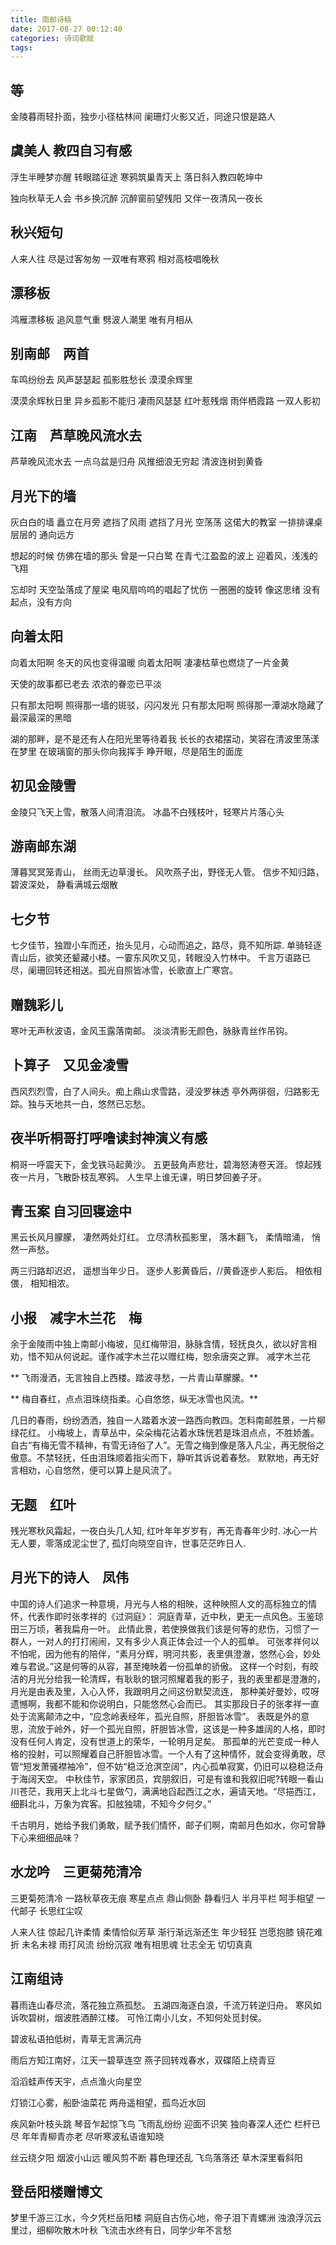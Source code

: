```yaml
---
title: 南邮诗稿
date: 2017-08-27 00:12:40
categories: 诗词歌赋
tags:
---
```

##              等
金陵暮雨轻扑面，独步小径枯林间
阑珊灯火影又近，同途只恨是路人

## 虞美人 教四自习有感

浮生半睡梦亦醒
转眼踏征途
寒鸦筑巢青天上
落日斜入教四乾坤中

独向秋草无人会
书乡换沉醉
沉醉窗前望残阳
又伴一夜清风一夜长

## 秋兴短句
人来人往
尽是过客匆匆
一双唯有寒鸦
相对高枝唱晚秋
## 漂移板
鸿雁漂移板
追风意气重
劈波人潮里
唯有月相从

## 别南邮　两首
车鸣纷纷去
风声瑟瑟起
孤影胜愁长
漠漠余辉里

漠漠余辉秋日里
异乡孤影不能归
凄雨风瑟瑟
红叶惹残烟
雨伴栖霞路
一双人影初

## 江南　芦草晚风流水去
芦草晚风流水去
一点乌盆是归舟
风推细浪无穷起
清波连树到黄昏

## 月光下的墙
灰白白的墙
矗立在月旁
遮挡了风雨
遮挡了月光
空荡荡
这偌大的教室
一排排课桌
层层的
通向远方

想起的时候
仿佛在墙的那头
曾是一只白鹭
在青弋江盈盈的波上
迎着风，浅浅的飞翔

忘却时
天空坠落成了屋梁
电风扇呜呜的唱起了忧伤
一圈圈的旋转
像这思绪
没有起点，没有方向

## 向着太阳
向着太阳啊
冬天的风也变得温暖
向着太阳啊
凄凄枯草也燃烧了一片金黄

天使的故事都已老去
浓浓的眷恋已平淡

只有那太阳啊
照得那一墙的斑驳，闪闪发光
只有那太阳啊
照得那一潭湖水隐藏了最深最深的黑暗

湖的那畔，是不是还有人在阳光里等待着我
长长的衣裙摆动，笑容在清波里荡漾
在梦里
在玻璃窗的那头你向我挥手
睁开眼，尽是陌生的面庞

## 初见金陵雪
金陵只飞天上雪，散落人间清泪流。
冰晶不白残枝叶，轻寒片片落心头

## 游南邮东湖
薄暮冥冥笼青山，
丝雨无边草漫长。
风吹燕子出，野径无人管。
信步不知归路，
碧波深处，
静看满城云烟散
## 七夕节
七夕佳节，独蹬小车而还，抬头见月，心动而追之，路尽，竟不知所踪.
单骑轻逐青山后，欲笑还颦藏小楼。一霎东风吹又见，转眼没入竹林中。
千言万语路已尽，阑珊回转还相送。孤光自照皆冰雪，长歌直上广寒宫。
## 赠魏彩儿
寒叶无声秋波语，金风玉露落南邮。
淡淡清影无颜色，脉脉青丝作吊钩。

## 卜算子　又见金凌雪
西风烈烈雪，白了人间头。痴上鼎山求雪路，浸没罗袜透
亭外两徘徊，归路影无踪。独与天地共一白，悠然已忘愁。
## 夜半听桐哥打呼噜读封神演义有感

桐哥一呼震天下，金戈铁马起黄沙。
五更鼓角声悲壮，碧海怒涛卷天涯。
惊起残夜一片月，飞散卧枝乱寒鸦。
人生早上谁无课，明日梦回姜子牙。

## 青玉案 自习回寝途中

黑云长风月朦朦，
凄然两处灯红。
立尽清秋孤影里，
落木翻飞，
柔情暗涌，
悄然一声愁。

两三归路却迟迟，
遥想当年少日。
逐步人影黄昏后，//黄昏逐步人影后。
相依相偎，
相知相浓。

## 小报　减字木兰花　梅
余于金陵雨中独上南邮小梅坡，见红梅带泪，脉脉含情，轻抚良久，欲以好言相劝，惜不知从何说起。谨作减字木兰花以赠红梅，恕余唐突之罪。
减字木兰花

** 飞雨漫洒，无言独自上西楼。踏波寻愁，一片青山草朦朦。**

** 梅自春红，点点泪珠绕指柔。心自悠悠，纵无冰雪也风流。**

   几日的春雨，纷纷洒洒，独自一人踏着水波一路西向教四。怎料南邮胜景，一片柳绿花红。
小梅坡上，青草丛中，朵朵梅花沾着水珠恍若是珠泪点点，不胜娇羞。
自古“有梅无雪不精神，有雪无诗俗了人”。无雪之梅到像是落入凡尘，再无脱俗之傲意。不禁轻抚，任由泪珠顺着指尖而下，静听其诉说着春愁。
默默地，再无好言相劝，心自悠然，便可以算上是风流了。
## 无题　红叶
残光寒秋风霜起，一夜白头几人知,
红叶年年岁岁有，再无青春年少时.
冰心一片无人要，零落成泥尘世了,
孤灯向晓空自许，世事茫茫昨日人.

## 月光下的诗人　凤伟
  中国的诗人们追求一种意境，月光与人格的相映，这种映照人文的高标独立的情怀，代表作即时张孝祥的《过洞庭》：
  洞庭青草，近中秋，更无一点风色。玉鉴琼田三万顷，著我扁舟一叶。
此情此景，若使换做我们该是何等的悲伤，习惯了一群人，一对人的打打闹闹，又有多少人真正体会过一个人的孤单。
可张孝祥何以不怕呢，因为他有的陪伴，“素月分辉，明河共影，表里俱澄澈，悠然心会，妙处难与君说。”这是何等的从容，甚至掩映着一份孤单的骄傲。
这样一个时刻，有皎洁的月光分给我一轮清辉，有耿耿的银河照耀着我的影子，我的表里都是澄澈的，月光是由表及里，入心入怀，我跟明月之间这份默契流连，
那种美好曼妙，哎呀遗憾啊，我都不能和你说明白，只能悠然心会而已。
    其实那段日子的张孝祥一直处于流离颠沛之中，“应念岭表经年，孤光自照，肝胆皆冰雪”。
表既是外的意思，流放于岭外，好一个孤光自照，肝胆皆冰雪，这该是一种多雄阔的人格，即时没有任何人肯定，没有世道上的荣华，一轮明月足矣。
那孤单的光芒变成一种人格的投射，可以照耀着自己肝胆皆冰雪。一个人有了这种情怀，就会变得勇敢，尽管“短发萧骚襟袖冷”，但不妨“稳泛沧溟空阔”，内心孤单寂寞，仍旧可以稳稳泛舟于海阔天空。
中秋佳节，家家团员，宾朋叙旧，可是有谁和我叙旧呢?转眼一看山川苍茫，我用天上北斗七星做勺，满满地舀起西江之水，遍请天地。“尽挹西江，细斟北斗，万象为宾客。扣舷独啸，不知今夕何夕。”

   千古明月，她给予我们勇敢，赋予我们情怀，邮子们啊，南邮月色如水，你可曾静下心来细细品味？
## 水龙吟　三更菊苑清冷

三更菊苑清冷
一路秋草夜无痕
寒星点点
鼎山侧卧
静看归人
半月平栏
呵手相望
一代邮子
长思红尘叹

人来人往
惊起几许柔情
柔情恰似芳草
渐行渐远渐还生
年少轻狂
岂愿抱膝
镜花难折
未名未禄
雨打风流
纷纷沉寂
唯有相思魂
壮志全无
切切真真

## 江南组诗
暮雨连山春尽流，落花独立燕孤愁。
五湖四海逐白浪，千流万转逆归舟。
寒风如诉吹碧树，烟波胜酒醉江楼。
可怜江南小儿女，不知何处觅封侯。

碧波私语拍低树，青草无言满沉舟

雨后方知江南好，江天一碧草连空
燕子回转戏春水，双碟陌上绕青豆

滔滔蛙声传天宇，点点渔火向星空

灯锁江心雾，船卧油菜花
两舟遥相望，孤鸟近水回

疾风新叶枝头跳
琴音乍起惊飞鸟
飞雨乱纷纷
迎面不识笑
独向春深人还伫
栏杆已尽
年年青柳青亦老
尽听寒波私语谁知晓

丝云绕夕阳
烟波小山远
暖风剪不断
暮色理还乱
飞鸟落落还
草木深里看斜阳

## 登岳阳楼赠博文
梦里千游三江水，今夕凭栏岳阳楼
洞庭自古伤心地，帝子泪下青螺洲
浊浪浮沉云里过，细柳吹散木叶秋
飞流击水终有日，同学少年不言愁

